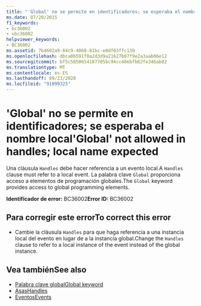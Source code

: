```yaml
---
title: "'Global' no se permite en identificadores; se esperaba el nombre local"
ms.date: 07/20/2015
f1_keywords:
- bc36002
- vbc36002
helpviewer_keywords:
- BC36002
ms.assetid: 7b4602a9-84c9-4068-81bc-e8df03ffc130
ms.openlocfilehash: dbca0b591f0a2d3d9a21627b07f9e2a3aab06e12
ms.sourcegitcommit: bf5c5850654187705bc94cc40ebfb62fe346ab02
ms.translationtype: MT
ms.contentlocale: es-ES
ms.lasthandoff: 09/23/2020
ms.locfileid: "91099325"
---
```

# <a name="global-not-allowed-in-handles-local-name-expected"></a><span data-ttu-id="75a4d-102">'Global' no se permite en identificadores; se esperaba el nombre local</span><span class="sxs-lookup"><span data-stu-id="75a4d-102">'Global' not allowed in handles; local name expected</span></span>

<span data-ttu-id="75a4d-103">Una cláusula `Handles` debe hacer referencia a un evento local.</span><span class="sxs-lookup"><span data-stu-id="75a4d-103">A `Handles` clause must refer to a local event.</span></span> <span data-ttu-id="75a4d-104">La palabra clave `Global` proporciona acceso a elementos de programación globales.</span><span class="sxs-lookup"><span data-stu-id="75a4d-104">The `Global` keyword provides access to global programming elements.</span></span>  
  
 <span data-ttu-id="75a4d-105">**Identificador de error:** BC36002</span><span class="sxs-lookup"><span data-stu-id="75a4d-105">**Error ID:** BC36002</span></span>  
  
## <a name="to-correct-this-error"></a><span data-ttu-id="75a4d-106">Para corregir este error</span><span class="sxs-lookup"><span data-stu-id="75a4d-106">To correct this error</span></span>  
  
- <span data-ttu-id="75a4d-107">Cambie la cláusula `Handles` para que haga referencia a una instancia local del evento en lugar de a la instancia global.</span><span class="sxs-lookup"><span data-stu-id="75a4d-107">Change the `Handles` clause to refer to a local instance of the event instead of the global instance.</span></span>  
  
## <a name="see-also"></a><span data-ttu-id="75a4d-108">Vea también</span><span class="sxs-lookup"><span data-stu-id="75a4d-108">See also</span></span>

- [<span data-ttu-id="75a4d-109">Palabra clave global</span><span class="sxs-lookup"><span data-stu-id="75a4d-109">Global keyword</span></span>](../programming-guide/program-structure/namespaces.md#global-keyword-in-fully-qualified-names)
- [<span data-ttu-id="75a4d-110">Asas</span><span class="sxs-lookup"><span data-stu-id="75a4d-110">Handles</span></span>](../language-reference/statements/handles-clause.md)
- [<span data-ttu-id="75a4d-111">Eventos</span><span class="sxs-lookup"><span data-stu-id="75a4d-111">Events</span></span>](../programming-guide/language-features/events/index.md)
